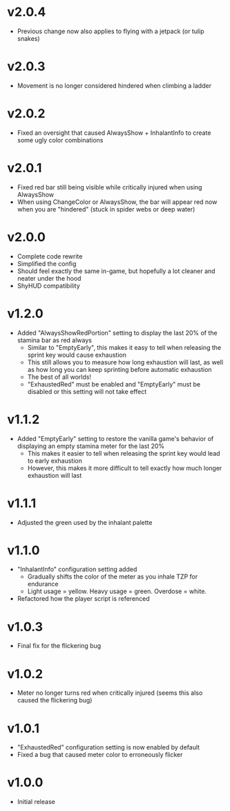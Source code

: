 # v2.0.4
- Previous change now also applies to flying with a jetpack (or tulip snakes)
# v2.0.3
- Movement is no longer considered hindered when climbing a ladder
# v2.0.2
- Fixed an oversight that caused AlwaysShow + InhalantInfo to create some ugly color combinations
# v2.0.1
- Fixed red bar still being visible while critically injured when using AlwaysShow
- When using ChangeColor or AlwaysShow, the bar will appear red now when you are "hindered" (stuck in spider webs or deep water)
# v2.0.0
- Complete code rewrite
- Simplified the config
- Should feel exactly the same in-game, but hopefully a lot cleaner and neater under the hood
- ShyHUD compatibility
# v1.2.0
- Added "AlwaysShowRedPortion" setting to display the last 20% of the stamina bar as red always
  - Similar to "EmptyEarly", this makes it easy to tell when releasing the sprint key would cause exhaustion
  - This still allows you to measure how long exhaustion will last, as well as how long you can keep sprinting before automatic exhaustion
  - The best of all worlds!
  - "ExhaustedRed" must be enabled and "EmptyEarly" must be disabled or this setting will not take effect
# v1.1.2
- Added "EmptyEarly" setting to restore the vanilla game's behavior of displaying an empty stamina meter for the last 20%
  - This makes it easier to tell when releasing the sprint key would lead to early exhaustion
  - However, this makes it more difficult to tell exactly how much longer exhaustion will last
# v1.1.1
- Adjusted the green used by the inhalant palette
# v1.1.0
- "InhalantInfo" configuration setting added
  - Gradually shifts the color of the meter as you inhale TZP for endurance
  - Light usage = yellow. Heavy usage = green. Overdose = white.
- Refactored how the player script is referenced
# v1.0.3
- Final fix for the flickering bug
# v1.0.2
- Meter no longer turns red when critically injured (seems this also caused the flickering bug)
# v1.0.1
- "ExhaustedRed" configuration setting is now enabled by default
- Fixed a bug that caused meter color to erroneously flicker
# v1.0.0
- Initial release